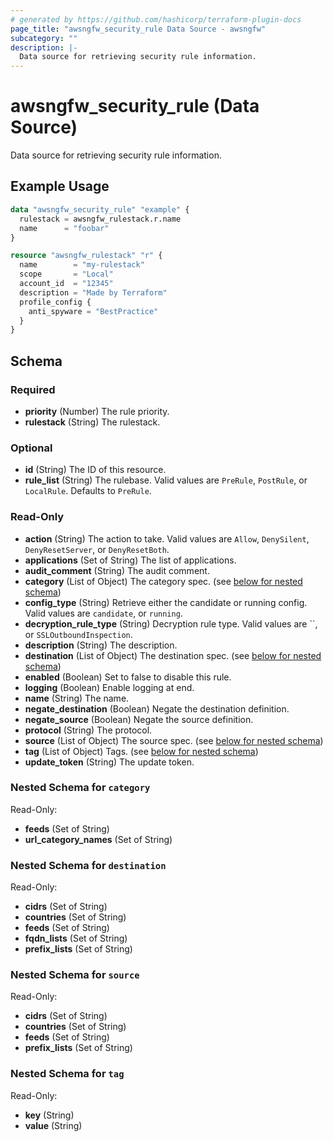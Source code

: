 ```yaml
---
# generated by https://github.com/hashicorp/terraform-plugin-docs
page_title: "awsngfw_security_rule Data Source - awsngfw"
subcategory: ""
description: |-
  Data source for retrieving security rule information.
---
```


# awsngfw_security_rule (Data Source)

Data source for retrieving security rule information.

## Example Usage

```terraform
data "awsngfw_security_rule" "example" {
  rulestack = awsngfw_rulestack.r.name
  name      = "foobar"
}

resource "awsngfw_rulestack" "r" {
  name        = "my-rulestack"
  scope       = "Local"
  account_id  = "12345"
  description = "Made by Terraform"
  profile_config {
    anti_spyware = "BestPractice"
  }
}
```

<!-- schema generated by tfplugindocs -->
## Schema

### Required

- **priority** (Number) The rule priority.
- **rulestack** (String) The rulestack.

### Optional

- **id** (String) The ID of this resource.
- **rule_list** (String) The rulebase. Valid values are `PreRule`, `PostRule`, or `LocalRule`. Defaults to `PreRule`.

### Read-Only

- **action** (String) The action to take. Valid values are `Allow`, `DenySilent`, `DenyResetServer`, or `DenyResetBoth`.
- **applications** (Set of String) The list of applications.
- **audit_comment** (String) The audit comment.
- **category** (List of Object) The category spec. (see [below for nested schema](#nestedatt--category))
- **config_type** (String) Retrieve either the candidate or running config. Valid values are `candidate`, or `running`.
- **decryption_rule_type** (String) Decryption rule type. Valid values are ``, or `SSLOutboundInspection`.
- **description** (String) The description.
- **destination** (List of Object) The destination spec. (see [below for nested schema](#nestedatt--destination))
- **enabled** (Boolean) Set to false to disable this rule.
- **logging** (Boolean) Enable logging at end.
- **name** (String) The name.
- **negate_destination** (Boolean) Negate the destination definition.
- **negate_source** (Boolean) Negate the source definition.
- **protocol** (String) The protocol.
- **source** (List of Object) The source spec. (see [below for nested schema](#nestedatt--source))
- **tag** (List of Object) Tags. (see [below for nested schema](#nestedatt--tag))
- **update_token** (String) The update token.

<a id="nestedatt--category"></a>
### Nested Schema for `category`

Read-Only:

- **feeds** (Set of String)
- **url_category_names** (Set of String)


<a id="nestedatt--destination"></a>
### Nested Schema for `destination`

Read-Only:

- **cidrs** (Set of String)
- **countries** (Set of String)
- **feeds** (Set of String)
- **fqdn_lists** (Set of String)
- **prefix_lists** (Set of String)


<a id="nestedatt--source"></a>
### Nested Schema for `source`

Read-Only:

- **cidrs** (Set of String)
- **countries** (Set of String)
- **feeds** (Set of String)
- **prefix_lists** (Set of String)


<a id="nestedatt--tag"></a>
### Nested Schema for `tag`

Read-Only:

- **key** (String)
- **value** (String)


